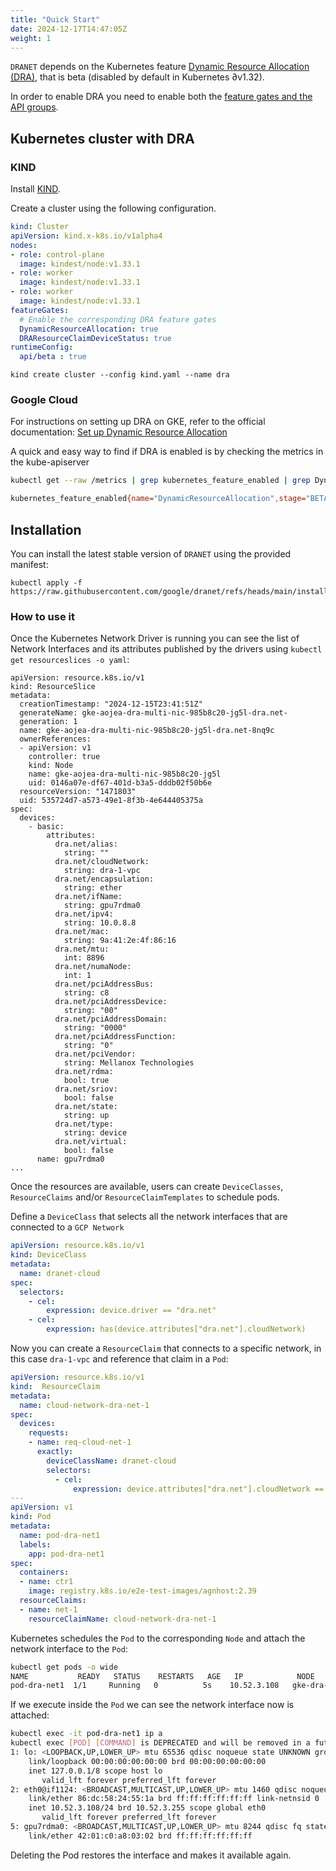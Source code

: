 ```yaml
---
title: "Quick Start"
date: 2024-12-17T14:47:05Z
weight: 1
---
```


`DRANET` depends on the Kubernetes feature [Dynamic Resource Allocation (DRA)](https://kubernetes.io/docs/concepts/scheduling-eviction/dynamic-resource-allocation/), that is beta (disabled by default in Kubernetes ∂v1.32).

In order to enable DRA you need to enable both the [feature gates and the API groups](https://kubernetes.io/docs/concepts/scheduling-eviction/dynamic-resource-allocation/#enabling-dynamic-resource-allocation).

## Kubernetes cluster with DRA

### KIND

Install [KIND](https://github.com/kubernetes-sigs/kind?tab=readme-ov-file#installation-and-usage).

Create a cluster using the following configuration.

```yaml
kind: Cluster
apiVersion: kind.x-k8s.io/v1alpha4
nodes:
- role: control-plane
  image: kindest/node:v1.33.1
- role: worker
  image: kindest/node:v1.33.1
- role: worker
  image: kindest/node:v1.33.1
featureGates:
  # Enable the corresponding DRA feature gates
  DynamicResourceAllocation: true
  DRAResourceClaimDeviceStatus: true
runtimeConfig:
  api/beta : true
```

```
kind create cluster --config kind.yaml --name dra
```

### Google Cloud

For instructions on setting up DRA on GKE, refer to the official documentation:
[Set up Dynamic Resource Allocation](https://cloud.google.com/kubernetes-engine/docs/how-to/set-up-dra)

A quick and easy way to find if DRA is enabled is by checking the metrics in the kube-apiserver

```sh
kubectl get --raw /metrics | grep kubernetes_feature_enabled | grep DynamicResourceAllocation

kubernetes_feature_enabled{name="DynamicResourceAllocation",stage="BETA"} 1
```

## Installation

You can install the latest stable version of `DRANET` using the provided manifest:

```
kubectl apply -f https://raw.githubusercontent.com/google/dranet/refs/heads/main/install.yaml
```

### How to use it

Once the Kubernetes Network Driver is running you can see the list of Network Interfaces and its attributes published by the drivers using `kubectl get resourceslices -o yaml`:

```
apiVersion: resource.k8s.io/v1
kind: ResourceSlice
metadata:
  creationTimestamp: "2024-12-15T23:41:51Z"
  generateName: gke-aojea-dra-multi-nic-985b8c20-jg5l-dra.net-
  generation: 1
  name: gke-aojea-dra-multi-nic-985b8c20-jg5l-dra.net-8nq9c
  ownerReferences:
  - apiVersion: v1
    controller: true
    kind: Node
    name: gke-aojea-dra-multi-nic-985b8c20-jg5l
    uid: 0146a07e-df67-401d-b3a5-dddb02f50b6e
  resourceVersion: "1471803"
  uid: 535724d7-a573-49e1-8f3b-4e644405375a
spec:
  devices:
    - basic:
        attributes:
          dra.net/alias:
            string: ""
          dra.net/cloudNetwork:
            string: dra-1-vpc
          dra.net/encapsulation:
            string: ether
          dra.net/ifName:
            string: gpu7rdma0
          dra.net/ipv4:
            string: 10.0.8.8
          dra.net/mac:
            string: 9a:41:2e:4f:86:16
          dra.net/mtu:
            int: 8896
          dra.net/numaNode:
            int: 1
          dra.net/pciAddressBus:
            string: c8
          dra.net/pciAddressDevice:
            string: "00"
          dra.net/pciAddressDomain:
            string: "0000"
          dra.net/pciAddressFunction:
            string: "0"
          dra.net/pciVendor:
            string: Mellanox Technologies
          dra.net/rdma:
            bool: true
          dra.net/sriov:
            bool: false
          dra.net/state:
            string: up
          dra.net/type:
            string: device
          dra.net/virtual:
            bool: false
      name: gpu7rdma0
...
```

Once the resources are available, users can create `DeviceClasses`, `ResourceClaims` and/or `ResourceClaimTemplates` to schedule pods.

Define a `DeviceClass` that selects all the network interfaces that are connected to a `GCP Network`

```yaml
apiVersion: resource.k8s.io/v1
kind: DeviceClass
metadata:
  name: dranet-cloud
spec:
  selectors:
    - cel:
        expression: device.driver == "dra.net"
    - cel:
        expression: has(device.attributes["dra.net"].cloudNetwork) 
```

Now you can create a `ResourceClaim` that connects to a specific network, in this case `dra-1-vpc` and reference that claim in a `Pod`:

```yaml
apiVersion: resource.k8s.io/v1
kind:  ResourceClaim
metadata:
  name: cloud-network-dra-net-1
spec:
  devices:
    requests:
    - name: req-cloud-net-1
      exactly:
        deviceClassName: dranet-cloud
        selectors:
          - cel:
              expression: device.attributes["dra.net"].cloudNetwork == "dra-1-vpc"
---
apiVersion: v1
kind: Pod
metadata:
  name: pod-dra-net1
  labels:
    app: pod-dra-net1
spec:
  containers:
  - name: ctr1
    image: registry.k8s.io/e2e-test-images/agnhost:2.39
  resourceClaims:
  - name: net-1
    resourceClaimName: cloud-network-dra-net-1
```

Kubernetes schedules the `Pod` to the corresponding `Node` and attach the network interface to the `Pod`:

```sh
kubectl get pods -o wide
NAME           READY   STATUS    RESTARTS   AGE   IP            NODE                                    NOMINATED NODE   READINESS GATES
pod-dra-net1  1/1     Running   0          5s    10.52.3.108   gke-dra-multi-nic-985b8c20-jg5l   <none>           <none>
```

If we execute inside the `Pod` we can see the network interface now is attached:
```sh
kubectl exec -it pod-dra-net1 ip a
kubectl exec [POD] [COMMAND] is DEPRECATED and will be removed in a future version. Use kubectl exec [POD] -- [COMMAND] instead.
1: lo: <LOOPBACK,UP,LOWER_UP> mtu 65536 qdisc noqueue state UNKNOWN group default qlen 1000
    link/loopback 00:00:00:00:00:00 brd 00:00:00:00:00:00
    inet 127.0.0.1/8 scope host lo
       valid_lft forever preferred_lft forever
2: eth0@if1124: <BROADCAST,MULTICAST,UP,LOWER_UP> mtu 1460 qdisc noqueue state UP group default 
    link/ether 86:dc:58:24:55:1a brd ff:ff:ff:ff:ff:ff link-netnsid 0
    inet 10.52.3.108/24 brd 10.52.3.255 scope global eth0
       valid_lft forever preferred_lft forever
5: gpu7rdma0: <BROADCAST,MULTICAST,UP,LOWER_UP> mtu 8244 qdisc fq state UP group default qlen 1000
    link/ether 42:01:c0:a8:03:02 brd ff:ff:ff:ff:ff:ff
```

Deleting the Pod restores the interface and makes it available again.
